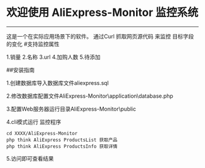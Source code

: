 # 欢迎使用 AliExpress-Monitor 监控系统

------

这是一个在实际应用场景下的软件。
通过Curl 抓取网页源代码 来监控 目标字段的变化
#支持监控属性

1.销量
2.名称
3.url
4.加购人数
5.待添加

##安装指南

1.创建数据库导入数据库文件aliexpress.sql

2.修改数据库配置文件AliExpress-Monitor\application\database.php

3.配置Web服务器运行目录AliExpress-Monitor\public

4.cli模式运行 监控程序

```
cd XXXX/AliExpress-Monitor
php think AliExpress ProductsList 获取产品
php think AliExpress ProductsInfo 获取详情
```
5.访问即可查看结果